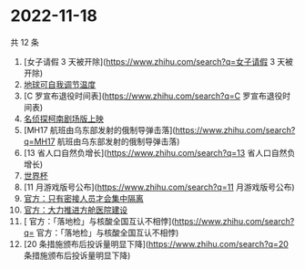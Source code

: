 # 2022-11-18

共 12 条

<!-- BEGIN -->
<!-- 最后更新时间 Fri Nov 18 2022 23:08:19 GMT+0800 (China Standard Time) -->

1. [女子请假 3 天被开除](https://www.zhihu.com/search?q=女子请假 3 天被开除)
1. [地球可自我调节温度](https://www.zhihu.com/search?q=地球可自我调节温度)
1. [C 罗宣布退役时间表](https://www.zhihu.com/search?q=C 罗宣布退役时间表)
1. [名侦探柯南剧场版上映](https://www.zhihu.com/search?q=名侦探柯南剧场版上映)
1. [MH17 航班由乌东部发射的俄制导弹击落](https://www.zhihu.com/search?q=MH17
   航班由乌东部发射的俄制导弹击落)
1. [13 省人口自然负增长](https://www.zhihu.com/search?q=13 省人口自然负增长)
1. [世界杯](https://www.zhihu.com/search?q=世界杯)
1. [11 月游戏版号公布](https://www.zhihu.com/search?q=11 月游戏版号公布)
1. [官方：只有密接人员才会集中隔离](https://www.zhihu.com/search?q=官方：只有密接人员才会集中隔离)
1. [官方：大力推进方舱医院建设](https://www.zhihu.com/search?q=官方：大力推进方舱医院建设)
1. [	官方：「落地检」与核酸全国互认不相悖](https://www.zhihu.com/search?q=	官方：「落地检」与核酸全国互认不相悖)
1. [20 条措施颁布后投诉量明显下降](https://www.zhihu.com/search?q=20
   条措施颁布后投诉量明显下降)

<!-- END -->
